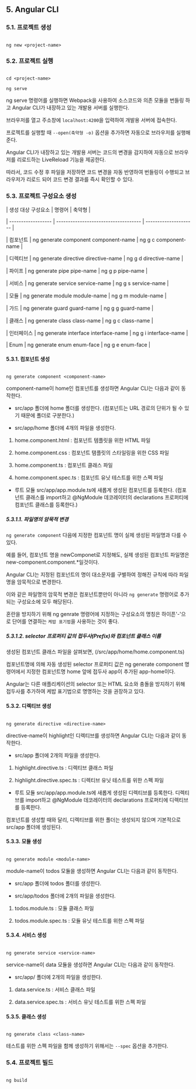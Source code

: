 ## 5. Angular CLI

 

### 5.1. 프로젝트 생성

 

```

ng new <project-name>

```

 

### 5.2. 프로젝트 실행

 

```

cd <project-name>

ng serve

```

 

ng serve 명령어를 실행하면 Webpack을 사용하여 소스코드와 의존 모듈을 번들링 하고 Angular CLI가 내장하고 있는 개발용 서버를 실행한다.

브라우저를 열고 주소창에 `localhost:4200`을 입력하여 개발용 서버에 접속한다.

프로젝트를 실행할 때 `--open(축약형 -o)` 옵션을 추가하면 자동으로 브라우저를 실행해준다.

 

Angular CLI가 내장하고 있는 개발용 서버는 코드의 변경을 감지하여 자동으로 브라우저를 리로드하는 LiveReload 기능을 제공한다.

따라서, 코드 수정 후 파일을 저장하면 코드 변경을 자동 반영하여 번들링이 수행되고 브라우저가 리로드 되어 코드 변경 결과를 즉시 확인할 수 있다.

 

### 5.3. 프로젝트 구성요소 생성

 

| 생성 대상 구성요소 | 명령어                               | 축약형                |

| ------------------ | ------------------------------------ | --------------------- |

| 컴포넌트           | ng generate component component-name | ng g c component-name |

| 디렉티브           | ng generate directive directive-name | ng g d directive-name |

| 파이프             | ng generate pipe pipe-name           | ng g p pipe-name      |

| 서비스             | ng generate service service-name     | ng g s service-name   |

| 모듈               | ng generate module module-name       | ng g m module-name    |

| 가드               | ng generate guard guard-name         | ng g g guard-name     |

| 클래스             | ng generate class class-name         | ng g c class-name     |

| 인터페이스         | ng generate interface interface-name | ng g i interface-name |

| Enum               | ng generate enum enum-face           | ng g e enum-face      |

 

#### 5.3.1. 컴포넌트 생성

 

```

ng generate component <component-name>

```

 

component-name이 home인 컴포넌트를 생성하면 Angular CLI는 다음과 같이 동작한다.

 

- src/app 폴더에 home 폴더를 생성한다. (컴포넌트는 URL 경로의 단위가 될 수 있기 때문에 폴더로 구분한다.)

- src/app/home 폴더에 4개의 파일을 생성한다.

 

1. home.component.html : 컴포넌트 템플릿을 위한 HTML 파일

2. home.component.css : 컴포넌트 탬플릿의 스타일링을 위한 CSS 파일

3. home.component.ts : 컴포넌트 클래스 파일

4. home.component.spec.ts : 컴포넌트 유닛 테스트를 위한 스펙 파일

 

- 루트 모듈 src/app/app.module.ts에 새롭게 생성된 컴포넌트를 등록한다. (컴포넌트 클래스를 import하고 @NgModule 데코레이터의 declarations 프로퍼티에 컴포넌트 클래스를 등록한다.)

 

##### 5.3.1.1. 파일명의 암묵적 변경

 

`ng generate component` 다음에 지정한 컴포넌트 명이 실제 생성된 파일명과 다를 수 있다.

예를 들어, 컴포넌트 명을 newComponet로 지정해도, 실제 생성된 컴포넌트 파일명은 new-component.component.\*일것이다.

Angular CLI는 지정된 컴포넌트의 명이 대소문자를 구별하여 정해진 규칙에 따라 파일명을 암묵적으로 변경한다.

 

이와 같은 파일명의 암묵적 변경은 컴포넌트뿐만이 아니라 `ng generate` 명령어로 추가되는 구성요소에 모두 해당된다.

혼란을 방지하기 위해 ng genrate 명령어에 지정하는 구성요소의 명칭은 하이픈'-'으로 단어를 연결하는 `케밥 표기법`을 사용하는 것이 좋다.

 

##### 5.3.1.2. selector 프로퍼티 값의 접두사(Prefix)와 컴포넌트 클래스 이름

 

생성된 컴포넌트 클래스 파일을 살펴보면, (/src/app/home/home.component.ts)

컴포넌트명에 의해 자동 생성된 selector 프로퍼티 값은 ng generate component 명령어에서 지정한 컴포넌트명 home 앞에 접두사 app이 추가된 app-home이다.

Angular는 다른 애플리케이션의 selector 또는 HTML 요소와 충돌을 방지하기 위해 접두사를 추가하여 케밥 표기법으로 명명하는 것을 권장하고 있다.

 

#### 5.3.2. 디렉티브 생성

 

```

ng generate directive <directive-name>

```

 

directive-name이 highlight인 디렉티브를 생성하면 Angular CLI는 다음과 같이 동작한다.

 

- src/app 폴더에 2개의 파일을 생성한다.

 

1. highlight.directive.ts : 디렉티브 클래스 파일

2. highlight.directive.spec.ts : 디렉티브 유닛 테스트를 위한 스펙 파일

 

- 루트 모듈 src/app/app.module.ts에 새롭게 생성된 디렉티브를 등록한다. 디렉티브를 import하고 @NgModule 데코레이터의 declarations 프로퍼티에 디렉티브를 등록한다.

 

컴포넌트를 생성할 때와 달리, 디렉티브를 위한 폴더는 생성되지 않으며 기본적으로 src/app 폴더에 생성된다.

 

#### 5.3.3. 모듈 생성

 

```

ng generate module <module-name>

```

 

module-name이 todos 모듈을 생성하면 Angular CLI는 다음과 같이 동작한다.

 

- src/app 폴더에 todos 폴더를 생성한다.

- src/app/todos 폴더에 2개의 파일을 생성한다.

 

1. todos.module.ts : 모듈 클래스 파일

2. todos.module.spec.ts : 모듈 유닛 테스트를 위한 스펙 파일

 

#### 5.3.4. 서비스 생성

 

```

ng generate service <service-name>

```

 

service-name이 data 모듈을 생성하면 Angular CLI는 다음과 같이 동작한다.

 

- src/app/ 폴더에 2개의 파일을 생성한다.

 

1. data.service.ts : 서비스 클래스 파일

2. data.service.spec.ts : 서비스 유닛 테스트를 위한 스펙 파일

 

#### 5.3.5. 클래스 생성

 

```

ng generate class <class-name>

```

 

테스트를 위한 스펙 파일을 함께 생성하기 위해서는 `--spec` 옵션을 추가한다.

 

### 5.4. 프로젝트 빌드

 

```

ng build

```
